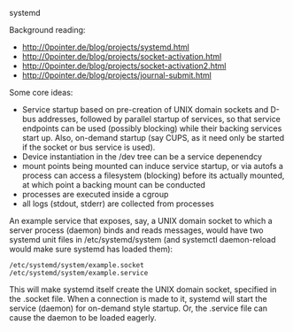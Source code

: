 systemd 

Background reading:

 * http://0pointer.de/blog/projects/systemd.html
 * http://0pointer.de/blog/projects/socket-activation.html
 * http://0pointer.de/blog/projects/socket-activation2.html
 * http://0pointer.de/blog/projects/journal-submit.html

Some core ideas:

 * Service startup based on pre-creation of UNIX domain sockets and
   D-bus addresses, followed by parallel startup of services, so that
   service endpoints can be used (possibly blocking) while their 
   backing services start up. Also, on-demand startup (say CUPS,
   as it need only be started if the socket or bus service is used).
 * Device instantiation in the /dev tree can be a service depenendcy
 * mount points being mounted can induce service startup, or via autofs
   a process can access a filesystem (blocking) before its actually 
   mounted, at which point a backing mount can be conducted
 * processes are executed inside a cgroup
 * all logs (stdout, stderr) are collected from processes

An example service that exposes, say, a UNIX domain socket to which
a server process (daemon) binds and reads messages, would have two
systemd unit files in /etc/systemd/system (and systemctl daemon-reload
would make sure systemd has loaded them):

    /etc/systemd/system/example.socket
    /etc/systemd/system/example.service

This will make systemd itself create the UNIX domain socket, specified
in the .socket file. When a connection is made to it, systemd will 
start the service (daemon) for on-demand style startup. Or, the .service
file can cause the daemon to be loaded eagerly.

